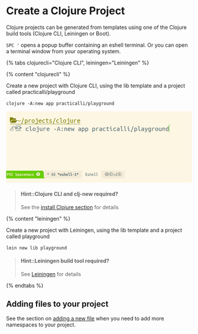 # Create a Clojure Project

Clojure projects can be generated from templates using one of the Clojure build tools (Clojure CLI, Leiningen or Boot).

`SPC '` opens a popup buffer containing an eshell terminal.  Or you can open a terminal window from your operating system.


{% tabs clojurecli="Clojure CLI", leiningen="Leiningen" %}

<!-- Tools deps project with clj-new -->
{% content "clojurecli" %}

Create a new project with Clojure CLI, using the lib template and a project called practicalli/playground


```shell
clojure -A:new app practicalli/playground
```

![Spacemacs - Clojure CLI create project - Eshell ](/images/spacemacs-clojure-create-a-project-clojure-cli-eshell.png)

> #### Hint::Clojure CLI and clj-new required?
> See the [install Clojure section](/before-you-start/install-clojure.html) for details

<!-- Leiningen Project -->
{% content "leiningen" %}

Create a new project with Leiningen, using the lib template and a project called playground

```shell
lein new lib playground
```

> #### Hint::Leiningen build tool required?
> See [Leiningen](/alternative-tooling/leiningen.html) for details

{% endtabs %}
<!-- End of  -->


## Adding files to your project

See the section on [adding a new file](adding-files.html) when you need to add more namespaces to your project.

